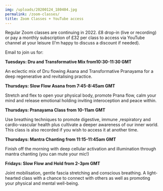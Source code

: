 ```yaml
---
img: /uploads/20200124_180404.jpg
permalink: /zoom-classes/
title: Zoom Classes + YouTube access
---
```

Regular Zoom classes are continuing in 2022. £8 drop-in (live or recording) or pay a monthly subscription of £32 per class to access via YouTube channel at your leisure (I'm happy to discuss a discount if needed).

Email to join us for:

**Tuesdays: Dru and Transformative Mix from10:30-11:30 GMT**

An eclectic mix of Dru flowing Asana and Transformative Pranayama for a deep regenerative and revitalising practice.

**Thursdays: Slow Flow Asana from 7:45-8:45am GMT**

Stretch and flex to open your physical body, promote Prana flow, calm your mind and release emotional holding inviting interoception and peace within.

**Thursdays: Pranayama Class from 10-11am GMT**  

Use breathing techniques to promote digestive, immune ,respiratory and cardio-vascular health plus cultivate a deeper awareness of our inner world. This class is also recorded if you wish to access it at another time.

**Thursdays: Mantra Chanting from 11:15-11:45am GMT**

Finish off the morning with deep cellular activation and illumination through mantra chanting (you can mute your mic!)

**Fridays: Slow Flow and Hold from 2-3pm GMT**

Joint mobilisation, gentle fascia stretching and conscious breathing. A light-hearted class with a chance to connect with others as well as promoting your physical and mental well-being.